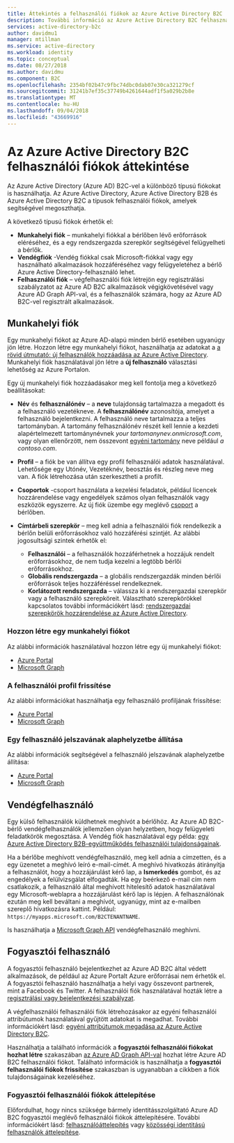 ```yaml
---
title: Áttekintés a felhasználói fiókok az Azure Active Directory B2C |} A Microsoft Docs
description: További információ az Azure Active Directory B2C felhasználói fiókokat.
services: active-directory-b2c
author: davidmu1
manager: mtillman
ms.service: active-directory
ms.workload: identity
ms.topic: conceptual
ms.date: 08/27/2018
ms.author: davidmu
ms.component: B2C
ms.openlocfilehash: 2354bf02b47c9fbc74dbc0dab07e30ca321279cf
ms.sourcegitcommit: 31241b7ef35c37749b4261644adf1f5a029b2b8e
ms.translationtype: MT
ms.contentlocale: hu-HU
ms.lasthandoff: 09/04/2018
ms.locfileid: "43669916"
---
```

# <a name="overview-of-user-accounts-in-azure-active-directory-b2c"></a>Az Azure Active Directory B2C felhasználói fiókok áttekintése

Az Azure Active Directory (Azure AD) B2C-vel a különböző típusú fiókokat is használhatja. Az Azure Active Directory, Azure Active Directory B2B és Azure Active Directory B2C a típusok felhasználói fiókok, amelyek segítségével megoszthatja.

A következő típusú fiókok érhetők el:

- **Munkahelyi fiók** – munkahelyi fiókkal a bérlőben lévő erőforrások eléréséhez, és a egy rendszergazda szerepkör segítségével felügyelheti a bérlők.
- **Vendégfiók** -Vendég fiókkal csak Microsoft-fiókkal vagy egy használható alkalmazások hozzáféréséhez vagy felügyeletéhez a bérlő Azure Active Directory-felhasználó lehet. 
- **Felhasználói fiók** – végfelhasználói fiók létrejön egy regisztrálási szabályzatot az Azure AD B2C alkalmazások végigkövetésével vagy Azure AD Graph API-val, és a felhasználók számára, hogy az Azure AD B2C-vel regisztrált alkalmazások. 

## <a name="work-account"></a>Munkahelyi fiók

Egy munkahelyi fiókot az Azure AD-alapú minden bérlő esetében ugyanúgy jön létre. Hozzon létre egy munkahelyi fiókot, használhatja az adatokat a [a rövid útmutató: új felhasználók hozzáadása az Azure Active Directory](../active-directory/fundamentals/add-users-azure-active-directory.md). Munkahelyi fiók használatával jön létre a **új felhasználó** választási lehetőség az Azure Portalon.

Egy új munkahelyi fiók hozzáadásakor meg kell fontolja meg a következő beállításokat:

- **Név** és **felhasználónév** – a **neve** tulajdonság tartalmazza a megadott és a felhasználó vezetékneve. A **felhasználónév** azonosítója, amelyet a felhasználó bejelentkezni. A felhasználó neve tartalmazza a teljes tartományban. A tartomány felhasználónév részét kell lennie a kezdeti alapértelmezett tartománynévnek *your tartomanynev.onmicrosoft.com*, vagy olyan ellenőrzött, nem összevont [egyéni tartomány](../active-directory/fundamentals/add-custom-domain.md) neve például  *a contoso.com*.
- **Profil** – a fiók be van állítva egy profil felhasználói adatok használatával. Lehetősége egy Utónév, Vezetéknév, beosztás és részleg neve meg van. A fiók létrehozása után szerkesztheti a profilt.
- **Csoportok** -csoport használata a kezelési feladatok, például licencek hozzárendelése vagy engedélyek számos olyan felhasználók vagy eszközök egyszerre. Az új fiók üzembe egy meglévő [csoport](../active-directory/fundamentals/active-directory-groups-create-azure-portal.md) a bérlőben. 
- **Címtárbeli szerepkör** – meg kell adnia a felhasználói fiók rendelkezik a bérlőn belüli erőforrásokhoz való hozzáférési szintjét. Az alábbi jogosultsági szintek érhetők el:

    - **Felhasználói** – a felhasználók hozzáférhetnek a hozzájuk rendelt erőforrásokhoz, de nem tudja kezelni a legtöbb bérlői erőforrásokhoz.
    - **Globális rendszergazda** – a globális rendszergazdák minden bérlői erőforrások teljes hozzáféréssel rendelkeznek.
    - **Korlátozott rendszergazda** – válassza ki a rendszergazdai szerepkör vagy a felhasználó szerepköreit. Választható szerepkörökkel kapcsolatos további információkért lásd: [rendszergazdai szerepkörök hozzárendelése az Azure Active Directory](../active-directory/users-groups-roles/directory-assign-admin-roles.md). 

### <a name="create-a-work-account"></a>Hozzon létre egy munkahelyi fiókot

Az alábbi információk használatával hozzon létre egy új munkahelyi fiókot:

- [Azure Portal](../active-directory/fundamentals/add-users-azure-active-directory.md)
- [Microsoft Graph](https://developer.microsoft.com/en-us/graph/docs/api-reference/v1.0/api/user_post_users)

### <a name="update-a-user-profile"></a>A felhasználói profil frissítése

Az alábbi információkat használhatja egy felhasználó profiljának frissítése:

- [Azure Portal](../active-directory/fundamentals/active-directory-users-profile-azure-portal.md)
- [Microsoft Graph](https://developer.microsoft.com/en-us/graph/docs/api-reference/v1.0/api/user_update)

### <a name="reset-a-password-for-a-user"></a>Egy felhasználó jelszavának alaphelyzetbe állítása

Az alábbi információk segítségével a felhasználó jelszavának alaphelyzetbe állítása: 

- [Azure Portal](../active-directory/fundamentals/active-directory-users-reset-password-azure-portal.md)
- [Microsoft Graph](https://developer.microsoft.com/en-us/graph/docs/api-reference/v1.0/api/user_update)

## <a name="guest-user"></a>Vendégfelhasználó

Egy külső felhasználók küldhetnek meghívót a bérlőhöz. Az Azure AD B2C-bérlő vendégfelhasználók jellemzően olyan helyzetben, hogy felügyeleti feladatkörök megosztása. A Vendég fiók használatával egy példa: [egy Azure Active Directory B2B-együttműködés felhasználói tulajdonságainak](../active-directory/b2b/user-properties.md).

Ha a bérlőbe meghívott vendégfelhasználó, meg kell adnia a címzetten, és a egy üzenetet a meghívó leíró e-mail-címét. A meghívó hivatkozás átirányítja a felhasználót, hogy a hozzájárulást kérő lap, a **Ismerkedés** gombot, és az engedélyek a felülvizsgálat elfogadták. Ha egy beérkező e-mail cím nem csatlakozik, a felhasználó által meghívott hitelesítő adatok használatával egy Microsoft-weblapra a hozzájárulást kérő lap is lépjen. A felhasználónak ezután meg kell beváltani a meghívót, ugyanúgy, mint az e-mailben szereplő hivatkozásra kattint. Például: `https://myapps.microsoft.com/B2CTENANTNAME`.

Is használhatja a [Microsoft Graph API](https://developer.microsoft.com/en-us/graph/docs/api-reference/beta/api/invitation_post) vendégfelhasználó meghívni.

## <a name="consumer-user"></a>Fogyasztói felhasználó

A fogyasztói felhasználó bejelentkezhet az Azure AD B2C által védett alkalmazások, de például az Azure Portalt Azure erőforrásai nem érhetők el.  A fogyasztói felhasználó használhatja a helyi vagy összevont partnerek, mint a Facebook és Twitter. A felhasználói fiók használatával hozták létre a [regisztrálási vagy bejelentkezési szabályzat](../active-directory-b2c/active-directory-b2c-reference-policies.md).

A végfelhasználói felhasználói fiók létrehozásakor az egyéni felhasználói attribútumok használatával gyűjtött adatokat is megadhat. További információkért lásd: [egyéni attribútumok megadása az Azure Active Directory B2C](../active-directory-b2c/active-directory-b2c-reference-custom-attr.md).

Használhatja a található információk a **fogyasztói felhasználói fiókokat hozhat létre** szakaszában [az Azure AD Graph API-val](active-directory-b2c-devquickstarts-graph-dotnet.md) hozhat létre Azure AD B2C felhasználói fiókot. Található információk is használhatja a **fogyasztói felhasználói fiókok frissítése** szakaszban is ugyanabban a cikkben a fiók tulajdonságainak kezeléséhez.

### <a name="migrate-consumer-user-accounts"></a>Fogyasztói felhasználói fiókok áttelepítése

Előfordulhat, hogy nincs szüksége bármely identitásszolgáltató Azure AD B2C fogyasztói meglévő felhasználói fiókok áttelepítésére. További információkért lásd: [felhasználóáttelepítés](active-directory-b2c-user-migration.md) vagy [közösségi identitású felhasználók áttelepítése](active-directory-b2c-social-migration.md).